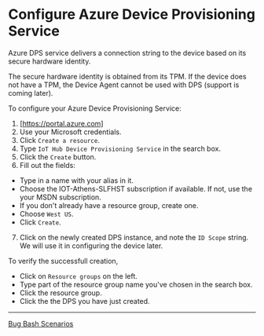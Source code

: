 # Configure Azure Device Provisioning Service

Azure DPS service delivers a connection string to the device based on its secure hardware identity.

The secure hardware identity is obtained from its TPM. If the device does not have a TPM, the Device Agent cannot be used with DPS (support is coming later).

To configure your Azure Device Provisioning Service:

1. [https://portal.azure.com]
2. Use your Microsoft credentials.
3. Click `Create a resource`.
4. Type `IoT Hub Device Provisioning Service` in the search box.
5. Click the `Create` button.
6. Fill out the fields:
  - Type in a name with your alias in it.
  - Choose the IOT-Athens-SLFHST subscription if available. If not, use the your MSDN subscription.
  - If you don't already have a resource group, create one.
  - Choose `West US`.
  - Click `Create`.
7. Click on the newly created DPS instance, and note the `ID Scope` string. We will use it in configuring the device later.

To verify the successfull creation,
- Click on `Resource groups` on the left.
- Type part of the resource group name you've chosen in the search box.
- Click the resource group.
- Click the the DPS you have just created.

----

[Bug Bash Scenarios](bug-bash-scenarios.md)